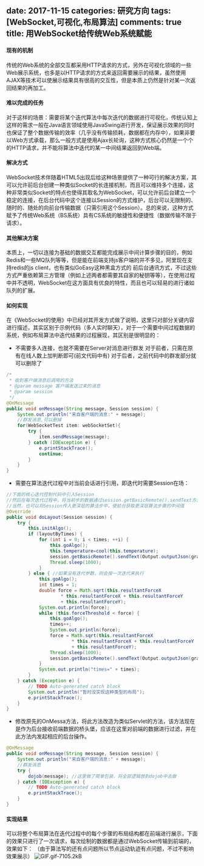 ﻿date: 2017-11-15
categories: 研究方向
tags: [WebSocket,可视化,布局算法]
comments: true
title: 用WebSocket给传统Web系统赋能
---

#### 现有的机制
传统的Web系统的全部交互都采用HTTP请求的方式，另外在可视化领域的一些Web展示系统，也多是以HTTP请求的方式来返回需要展示的结果，虽然使用AJAX等技术可以使展示结果具有很高的交互性，但是本质上仍然是针对某一次返回结果的再加工。

#### 难以完成的任务
对于这样的场景：需要将某个迭代算法中每次迭代的数据进行可视化，传统认知上这样的需求一般在Java语言领域使用JavaSwing进行开发，保证展示效果的同时也保证了整个数据传输的效率（几乎没有传输损耗，数据都在内存中），如果非要以Web方式承载，那么一般方式是使用Ajax长轮询，这种方式核心仍然是一个个的HTTP请求，并不能将算法中迭代的某一中间结果返回到Web端。

#### 解决方式
WebSocket技术伴随着HTML5出现后给这种场景提供了一种可行的解决方案，其可以允许前后台创建一种类似Socket的长连接机制，而且可以维持多个连接，这种非常类似Socket的特点也使得其取名为WebSocket，可以允许前后台建立一个稳定的连接，在后台代码中这个连接以Session的方式维护，后台可以无限制的、随时的、随处的向前台传输数据（只需引用这个Session）。总的来说，这种方式赋予了传统Web系统（BS系统）具有CS系统的敏捷性和便捷性（数据传输不限于请求）。

#### 其他解决方案
本质上，一切以连接为基础的数据交互都能完成展示中间计算步骤的目的，例如Redis和一些MQ队列等等，但是能在前端支持js客户端的并不多见，阿里现在支持redis的js client，也有类似GoEasy这种黑盒方式的 前后台通讯方式，不过这些方式严重依赖第三方管理（例如上述两者都需要其自家的秘钥等等），在使用过程中并不透明，WebSocket在这方面具有优良的特性，而且也可以轻易的进行诸如队列的扩展。

#### 如何实现
在《WebSocket的使用》中已经对其开发方式做了说明，这里只对部分关键内容进行描述，其实区别于示例代码（多人实时聊天），对于一个需要中间过程数据的系统，例如布局算法中迭代结果的过程展现，其区别是很明显的：
    
- 不需要多人连接，也就不需要在Server对消息进行群发
对于前者，只需在原有在线人数上加判断即可(前文代码中有)
对于后者，之前代码中的群发部分就可以删除了
```java
/*
 * 收到客户端消息后调用的方法
 * @param message 客户端发送过来的消息
 * @param session 
 */
@OnMessage
public void onMessage(String message, Session session) {
	System.out.println("来自客户端的消息:" + message);
	//群发消息,可以删掉
	for(WebSocketTest item: webSocketSet){
		try {
			item.sendMessage(message);
		} catch (IOException e) {
			e.printStackTrace();
			continue;
		}
	}
}
```

- 需要在算法迭代过程中对当前会话进行引用，即迭代时需要Session在场：
```java
//下面的核心迭代控制代码中引入Session
//然后在每次迭代过程中，将当前步的数据通过session.getBasicRemote().sendText方法发送给前端
//当然，也可以将Session传入更深层的算法步中，使前台获取更深层算法步骤的中间值
@Override
public void doLayout(Session session) {
	try {
		this.initAlgo();
		if (layoutByTimes) {
			for (int i = 0; i < times; ++i) {
				this.goAlgo();
				this.temperature=cool(this.temperature);
				session.getBasicRemote().sendText(Output.outputJson(graph));
				Thread.sleep(1000);
			}
		} else { //如果没有迭代参数，则会按一次迭代来执行
			this.goAlgo();
			int times = 1;
			double force = Math.sqrt(this.resultantForceX
					* this.resultantForceX + this.resultantForceY
					+ this.resultantForceY);
			System.out.println(force);
			while (this.forceThreshold < force) {
				this.goAlgo();
				times++;
				System.out.println(force);
				force = Math.sqrt(this.resultantForceX
						* this.resultantForceX + this.resultantForceY
						+ this.resultantForceY);
				Thread.sleep(1000);
				session.getBasicRemote().sendText(Output.outputJson(graph)); 
			}
			System.out.println("times=" + times);
		}
	} catch (Exception e) {
		// TODO Auto-generated catch block
		System.out.println("暂时没实现这种类型的布局");
		e.printStackTrace();
	}
}
```

- 修改原先的OnMessa方法，将此方法改造为类似Servlet的方法，该方法现在是作为后台接收前端数据的桥头堡，应该在这里对前端的数据进行过滤，并在此方法内发起相应的后台操作。
```java
@OnMessage
public void onMessage(String message, Session session) {
	System.out.println("来自客户端的消息:" + message);
	//群发消息
	try {
		dojob(message); //这里做了简单包装，将全部逻辑放到dojob中去做
	} catch (IOException e) {
		// TODO Auto-generated catch block
		e.printStackTrace();
	}	
}
```

#### 实现结果
可以将整个布局算法在迭代过程中的每个步骤的布局结构都在前端进行展示，下面的效果只进行了一次请求，每次绘制的数据都是通过WebSocket传输到前端的，效果如下：
（由于算法写的还有点问题所以节点运动轨迹有点问题，不过不影响效果展示）
![GIF.gif-7105.2kB][1]


  [1]: http://static.zybuluo.com/EVA001/cdu5ysgbca67hg3ya97x3c04/GIF.gif